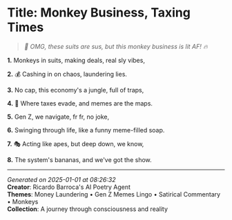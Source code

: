 # Title: Monkey Business, Taxing Times

> *🐒 OMG, these suits are sus, but this monkey business is lit AF! 🔥*

**1.** Monkeys in suits, making deals, real sly vibes,


**2.** 💰 Cashing in on chaos, laundering lies.


**3.** No cap, this economy's a jungle, full of traps,


**4.** 🐒 Where taxes evade, and memes are the maps.


**5.** Gen Z, we navigate, fr fr, no joke,


**6.** Swinging through life, like a funny meme-filled soap.


**7.** 🎭 Acting like apes, but deep down, we know,


**8.** The system's bananas, and we've got the show.



---

*Generated on 2025-01-01 at 08:26:32*  
**Creator**: Ricardo Barroca's AI Poetry Agent  
**Themes**: Money Laundering • Gen Z Memes Lingo • Satirical Commentary • Monkeys  
**Collection**: A journey through consciousness and reality